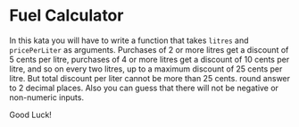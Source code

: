 # Fuel Calculator

In this kata you will have to write a function that takes `litres` and `pricePerLiter` as arguments. Purchases of 2 or more litres get a discount of 5 cents per litre, purchases of 4 or more litres get a discount of 10 cents per litre, and so on every two litres, up to a maximum discount of 25 cents per litre. But total discount per liter cannot be more than 25 cents. round answer to 2 decimal places. Also you can guess that there will not be negative or non-numeric inputs.

Good Luck!
